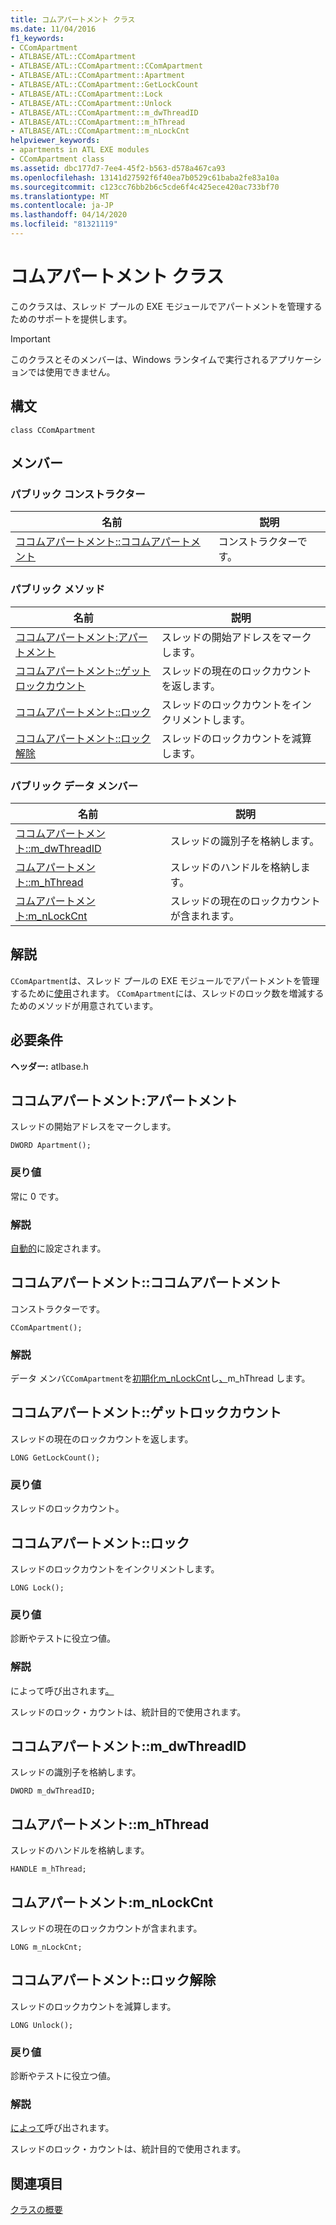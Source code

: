 ```yaml
---
title: コムアパートメント クラス
ms.date: 11/04/2016
f1_keywords:
- CComApartment
- ATLBASE/ATL::CComApartment
- ATLBASE/ATL::CComApartment::CComApartment
- ATLBASE/ATL::CComApartment::Apartment
- ATLBASE/ATL::CComApartment::GetLockCount
- ATLBASE/ATL::CComApartment::Lock
- ATLBASE/ATL::CComApartment::Unlock
- ATLBASE/ATL::CComApartment::m_dwThreadID
- ATLBASE/ATL::CComApartment::m_hThread
- ATLBASE/ATL::CComApartment::m_nLockCnt
helpviewer_keywords:
- apartments in ATL EXE modules
- CComApartment class
ms.assetid: dbc177d7-7ee4-45f2-b563-d578a467ca93
ms.openlocfilehash: 13141d27592f6f40ea7b0529c61baba2fe83a10a
ms.sourcegitcommit: c123cc76bb2b6c5cde6f4c425ece420ac733bf70
ms.translationtype: MT
ms.contentlocale: ja-JP
ms.lasthandoff: 04/14/2020
ms.locfileid: "81321119"
---
```

# <a name="ccomapartment-class"></a>コムアパートメント クラス

このクラスは、スレッド プールの EXE モジュールでアパートメントを管理するためのサポートを提供します。

> [!IMPORTANT]
> このクラスとそのメンバーは、Windows ランタイムで実行されるアプリケーションでは使用できません。

## <a name="syntax"></a>構文

```
class CComApartment
```

## <a name="members"></a>メンバー

### <a name="public-constructors"></a>パブリック コンストラクター

|名前|説明|
|----------|-----------------|
|[ココムアパートメント::ココムアパートメント](#ccomapartment)|コンストラクターです。|

### <a name="public-methods"></a>パブリック メソッド

|名前|説明|
|----------|-----------------|
|[ココムアパートメント:アパートメント](#apartment)|スレッドの開始アドレスをマークします。|
|[ココムアパートメント::ゲットロックカウント](#getlockcount)|スレッドの現在のロックカウントを返します。|
|[ココムアパートメント::ロック](#lock)|スレッドのロックカウントをインクリメントします。|
|[ココムアパートメント::ロック解除](#unlock)|スレッドのロックカウントを減算します。|

### <a name="public-data-members"></a>パブリック データ メンバー

|名前|説明|
|----------|-----------------|
|[ココムアパートメント::m_dwThreadID](#m_dwthreadid)|スレッドの識別子を格納します。|
|[コムアパートメント::m_hThread](#m_hthread)|スレッドのハンドルを格納します。|
|[コムアパートメント:m_nLockCnt](#m_nlockcnt)|スレッドの現在のロックカウントが含まれます。|

## <a name="remarks"></a>解説

`CComApartment`は、スレッド プールの EXE モジュールでアパートメントを管理するために[使用](../../atl/reference/ccomautothreadmodule-class.md)されます。 `CComApartment`には、スレッドのロック数を増減するためのメソッドが用意されています。

## <a name="requirements"></a>必要条件

**ヘッダー:** atlbase.h

## <a name="ccomapartmentapartment"></a><a name="apartment"></a>ココムアパートメント:アパートメント

スレッドの開始アドレスをマークします。

```
DWORD Apartment();
```

### <a name="return-value"></a>戻り値

常に 0 です。

### <a name="remarks"></a>解説

[自動的](../../atl/reference/ccomautothreadmodule-class.md#init)に設定されます。

## <a name="ccomapartmentccomapartment"></a><a name="ccomapartment"></a>ココムアパートメント::ココムアパートメント

コンストラクターです。

```
CComApartment();
```

### <a name="remarks"></a>解説

データ メンバ`CComApartment`を[初期化m_nLockCnt](#m_nlockcnt)し[、](#m_hthread)m_hThread します。

## <a name="ccomapartmentgetlockcount"></a><a name="getlockcount"></a>ココムアパートメント::ゲットロックカウント

スレッドの現在のロックカウントを返します。

```
LONG GetLockCount();
```

### <a name="return-value"></a>戻り値

スレッドのロックカウント。

## <a name="ccomapartmentlock"></a><a name="lock"></a>ココムアパートメント::ロック

スレッドのロックカウントをインクリメントします。

```
LONG Lock();
```

### <a name="return-value"></a>戻り値

診断やテストに役立つ値。

### <a name="remarks"></a>解説

によって呼び出されます[。](../../atl/reference/ccomautothreadmodule-class.md#lock)

スレッドのロック・カウントは、統計目的で使用されます。

## <a name="ccomapartmentm_dwthreadid"></a><a name="m_dwthreadid"></a>ココムアパートメント::m_dwThreadID

スレッドの識別子を格納します。

```
DWORD m_dwThreadID;
```

## <a name="ccomapartmentm_hthread"></a><a name="m_hthread"></a>コムアパートメント::m_hThread

スレッドのハンドルを格納します。

```
HANDLE m_hThread;
```

## <a name="ccomapartmentm_nlockcnt"></a><a name="m_nlockcnt"></a>コムアパートメント:m_nLockCnt

スレッドの現在のロックカウントが含まれます。

```
LONG m_nLockCnt;
```

## <a name="ccomapartmentunlock"></a><a name="unlock"></a>ココムアパートメント::ロック解除

スレッドのロックカウントを減算します。

```
LONG Unlock();
```

### <a name="return-value"></a>戻り値

診断やテストに役立つ値。

### <a name="remarks"></a>解説

[によって](../../atl/reference/ccomautothreadmodule-class.md#lock)呼び出されます。

スレッドのロック・カウントは、統計目的で使用されます。

## <a name="see-also"></a>関連項目

[クラスの概要](../../atl/atl-class-overview.md)
